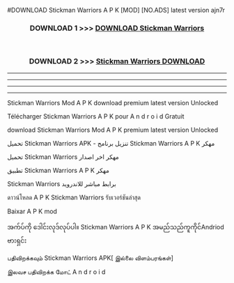 #DOWNLOAD Stickman Warriors  A P K [MOD] [NO.ADS] latest version ajn7r



<div align="center">

<h3>DOWNLOAD 1 >>> <a href="https://teeasianyam.web.app?sq=Stickman Warriors ">DOWNLOAD Stickman Warriors  </a></h3><br>

<h3>DOWNLOAD 2 >>> <a href="https://teeasianyam.web.app?sq=Stickman Warriors  ">Stickman Warriors   DOWNLOAD </a></h3>

</div>


----------------------------------------------------------

----------------------------------------------------------

----------------------------------------------------------

----------------------------------------------------------


Stickman Warriors   Mod A P K download premium latest version Unlocked

Télécharger Stickman Warriors   A P K pour A n d r o i d Gratuit

download Stickman Warriors   Mod A P K premium latest version Unlocked

تحميل Stickman Warriors   APK - تنزيل برنامج Stickman Warriors   A P K مهكر

تحميل Stickman Warriors   مهكر اخر اصدار

تطبيق Stickman Warriors   A P K مهكر

Stickman Warriors   برابط مباشر للاندرويد

ดาวน์โหลด A P K Stickman Warriors   รับเวอร์ชันล่าสุด

Baixar A P K mod

အက်ပ်ကို ဒေါင်းလုဒ်လုပ်ပါ။ Stickman Warriors   A P K အမည်သည်ကူကိုင်Andriod ဗားရှင်း

பதிவிறக்கவும் Stickman Warriors   APK[ இல்லை விளம்பரங்கள்] 
 
இலவச பதிவிறக்க மோட் A n d r o i d



